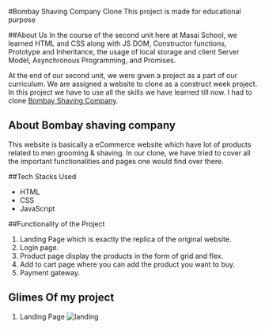 #Bombay Shaving Company Clone
This project is made for educational purpose

##About Us
In the course of the second unit here at Masai School, we learned HTML and CSS along with JS DOM, Constructor functions, Prototype and Inheritance, the usage of local storage and client Server Model, Asynchronous Programming, and Promises.

At the end of our second unit, we were given a project as a part of our curriculum. We are assigned a website to clone as a construct week project. In this project we have to use all the skills we have learned till now. I had to clone [Bombay Shaving Company](https://bombayshavingcompany.com/).

## About Bombay shaving company
This website is basically a eCommerce website which have lot of products related to men grooming & shaving. In our clone, we have tried to cover all the important functionalities and pages one would find over there.

##Tech Stacks Used
- HTML
- CSS
- JavaScript

##Functionality of the Project
1. Landing Page which is exactly the replica of the original website.
2. Login page.
3. Product page display the products in the form of grid and flex.
4. Add to cart page where you can add the product you want to buy.
5. Payment gateway.

## Glimes Of my project

1. Landing Page
![landing]()

